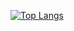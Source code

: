<!-- <center> -->
<!-- <img onload='' -->
<!-- [![Anurag's GitHub stats](https://github-readme-stats.vercel.app/api?username=kendfss&show_icons=true&count_private=true&include_all_commits=true&hide=contribs,stars&custom_title=kendfss)](https://github.com/anuraghazra/github-readme-stats) -->  
[![Top Langs](https://github-readme-stats.vercel.app/api/top-langs/?username=kendfss&show_owner=true&layout=compact&exclude_repo=scrape&langs_count=10)](https://github.com/anuraghazra/github-readme-stats)  
<!-- </center> -->


